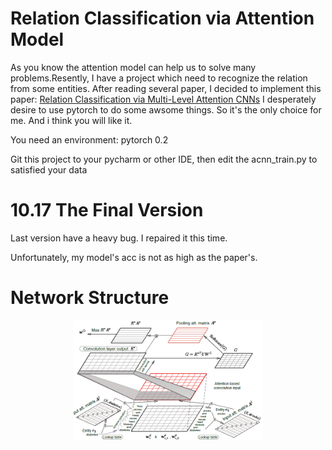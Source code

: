 # Relation Classification via Attention Model
As you know the attention model can help us to solve many problems.Resently, I have a project which need to recognize the relation from some entities. After reading several paper, I decided to implement this paper: [Relation Classification via Multi-Level Attention CNNs](http://iiis.tsinghua.edu.cn/~weblt/papers/relation-classification.pdf)
I desperately desire to use pytorch to do some awsome things. So it's the only choice for me. And i think you will like it.

You need an environment:
pytorch 0.2

Git this project to your pycharm or other IDE, then edit the acnn_train.py to satisfied your data
# 10.17 The Final Version
Last version have a heavy bug. I repaired it this time. 

Unfortunately, my model's acc is not as high as the paper's.
# Network Structure
<p align="center"><img width="60%" src="acnn_structure.png" /></p>

